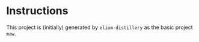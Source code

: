 Instructions
============

This project is (initially) generated by `eliom-distillery` as the basic
project `maw`.
